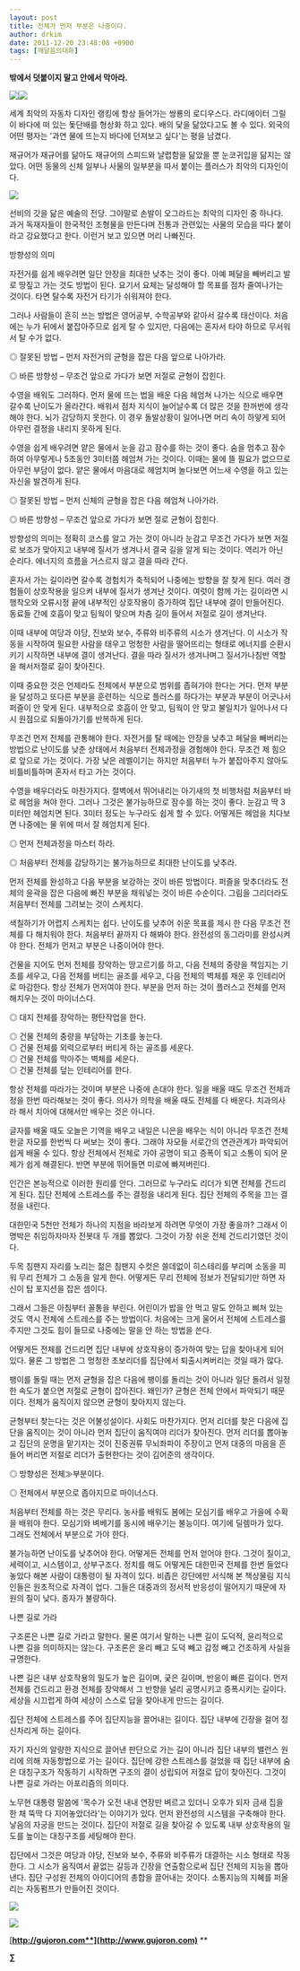 ```yaml
---
layout: post
title: 전체가 먼저 부분은 나중이다.
author: drkim
date: 2011-12-20 23:48:08 +0900
tags: [깨달음의대화]
---
```

**밖에서 덧붙이지 말고 안에서 막아라.**





 ![](/files/attach/images/198/620/220/34.JPG)![](/files/attach/images/198/620/220/36.JPG)





세계 최악의 자동차 디자인 랭킹에 항상 들어가는 쌍룡의 로디우스다. 라디에이터 그릴이 바다에 떠 있는 돛단배를 형상화 하고 있다. 배의 닻을 닮았다고도 볼 수 있다. 외국의 어떤 평자는 '과연 물에 뜨는지 바다에 던져보고 싶다'는 평을 남겼다. 



재규어가 재규어를 닮아도 재규어의 스피드와 날렵함을 닮았을 뿐 눈코귀입을 닮지는 않았다. 어떤 동물의 신체 일부나 사물의 일부분을 따서 붙이는 플러스가 최악의 디자인이다. 





 ![](/files/attach/images/198/620/220/37.jpg)





선비의 갓을 닮은 예술의 전당. 그야말로 손발이 오그라드는 최악의 디자인 중 하나다. 과거 독재자들이 한국적인 조형물을 만든다며 전통과 관련있는 사물의 모습을 따다 붙이라고 강요했다고 한다. 이런거 보고 있으면 머리 나빠진다. 





방향성의 의미 

자전거를 쉽게 배우려면 일단 안장을 최대한 낮추는 것이 좋다. 아예 페달을 빼버리고 발로 땅짚고 가는 것도 방법이 된다. 요기서 요체는 달성해야 할 목표를 점차 줄여나가는 것이다. 타면 탈수록 자전거 타기가 쉬워져야 한다. 

그러나 사람들이 흔히 쓰는 방법은 영어공부, 수학공부와 같아서 갈수록 태산이다. 처음에는 누가 뒤에서 붙잡아주므로 쉽게 탈 수 있지만, 다음에는 혼자서 타야 하므로 무서워서 탈 수가 없다. 



◎ 잘못된 방법 – 먼저 자전거의 균형을 잡은 다음 앞으로 나아가라. 

◎ 바른 방향성 – 무조건 앞으로 가다가 보면 저절로 균형이 잡힌다. 

수영을 배워도 그러하다. 먼저 물에 뜨는 법을 배운 다음 헤엄쳐 나가는 식으로 배우면 갈수록 난이도가 올라간다. 배워서 점차 지식이 늘어날수록 더 많은 것을 한꺼번에 생각해야 한다. 뇌가 감당하지 못한다. 이 경우 돌발상황이 일어나면 머리 속이 하얗게 되어 아무런 결정을 내리지 못하게 된다. 

수영을 쉽게 배우려면 얕은 물에서 눈을 감고 잠수를 하는 것이 좋다. 숨을 멈추고 잠수하여 아무렇게나 5초동안 3미터쯤 헤엄쳐 가는 것이다. 이때는 물에 뜰 필요가 없으므로 아무런 부담이 없다. 얕은 물에서 마음대로 헤엄치며 놀다보면 어느새 수영을 하고 있는 자신을 발견하게 된다. 

◎ 잘못된 방법 – 먼저 신체의 균형을 잡은 다음 헤엄쳐 나아가라.

  
◎ 바른 방향성 – 무조건 앞으로 가다가 보면 절로 균형이 잡힌다. 

방향성의 의미는 정확히 코스를 알고 가는 것이 아니라 눈감고 무조건 가다가 보면 저절로 보조가 맞아지고 내부에 질서가 생겨나서 결국 길을 알게 되는 것이다. 역리가 아닌 순리다. 에너지의 흐름을 거스르지 않고 결을 따라 간다. 



혼자서 가는 길이라면 갈수록 경험치가 축적되어 나중에는 방향을 잘 찾게 된다. 여러 경험들이 상호작용을 일으켜 내부에 질서가 생겨난 것이다. 여럿이 함께 가는 길이라면 시행착오와 오류시정 끝에 내부적인 상호작용이 증가하여 집단 내부에 결이 만들어진다. 동료들 간에 호흡이 맞고 팀웍이 맞으며 차츰 길이 들어서 저절로 길이 생겨난다.



이때 내부에 여당과 야당, 진보와 보수, 주류와 비주류의 시소가 생겨난다. 이 시소가 작동을 시작하여 필요한 사람을 태우고 멍청한 사람을 떨어뜨리는 형태로 에너지를 순환시키기 시작하면 내부에 결이 생겨난다. 결을 따라 질서가 생겨나며그 질서가나침반 역할을 해서저절로 길이 찾아진다.

이때 중요한 것은 언제라도 전체에서 부분으로 범위를 좁혀가야 한다는 거다. 먼저 부분을 달성하고 또다른 부분을 훈련하는 식으로 플러스를 하다가는 부분과 부분이 어긋나서 퍼즐이 안 맞게 된다. 내부적으로 호흡이 안 맞고, 팀웍이 안 맞고 불일치가 일어나서 다시 원점으로 되돌아가기를 반복하게 된다. 

무조건 먼저 전체를 관통해야 한다. 자전거를 탈 때에는 안장을 낮추고 페달을 빼버리는 방법으로 난이도를 낮춘 상태에서 처음부터 전체과정을 경험해야 한다. 무조건 제 힘으로 앞으로 가는 것이다. 가장 낮은 레벨이기는 하지만 처음부터 누가 붙잡아주지 않아도 비틀비틀하며 혼자서 타고 가는 것이다. 

수영을 배우더라도 마찬가지다. 절벽에서 뛰어내리는 아기새의 첫 비행처럼 처음부터 바로 헤엄을 쳐야 한다. 그러나 그것은 불가능하므로 잠수를 하는 것이 좋다. 눈감고 딱 3미터만 헤엄치면 된다. 3미터 정도는 누구라도 쉽게 할 수 있다. 어떻게든 헤엄을 치다보면 나중에는 물 위에 떠서 잘 헤엄치게 된다. 

◎ 먼저 전체과정을 마스터 하라.

  
◎ 처음부터 전체를 감당하기는 불가능하므로 최대한 난이도를 낮추라. 

먼저 전체를 완성하고 다음 부분을 보강하는 것이 바른 방법이다. 퍼즐을 맞추더라도 전체의 윤곽을 잡은 다음에 빠진 부분을 채워넣는 것이 바른 수순이다. 그림을 그리더라도 처음부터 전체를 그려보는 것이 스케치다. 

색칠하기가 어렵지 스케치는 쉽다. 난이도를 낮추어 쉬운 목표를 제시 한 다음 무조건 전체를 다 해치워야 한다. 처음부터 끝까지 다 해봐야 한다. 완전성의 동그라미를 완성시켜야 한다. 전체가 먼저고 부분은 나중이어야 한다. 

건물을 지어도 먼저 전체를 장악하는 땅고르기를 하고, 다음 전체의 중량을 책임지는 기초를 세우고, 다음 전체를 버티는 골조를 세우고, 다음 전체의 벽체를 채운 후 인테리어로 마감한다. 항상 전체가 먼저여야 한다. 부분을 먼저 하는 것이 플러스고 전체를 먼저 해치우는 것이 마이너스다. 

◎ 대지 전체를 장악하는 평탄작업을 한다.

  
◎ 건물 전체의 중량을 부담하는 기초를 놓는다.  
◎ 건물 전체를 외력으로부터 버티게 하는 골조를 세운다.   
◎ 건물 전체를 막아주는 벽체를 세운다.  
◎ 건물 전체를 덮는 인테리어를 한다. 

항상 전체를 따라가는 것이며 부분은 나중에 손대야 한다. 일을 배울 때도 무조건 전체과정을 한번 따라해보는 것이 좋다. 의사가 의학을 배울 때도 전체를 다 배운다. 치과의사라 해서 치아에 대해서만 배우는 것은 아니다. 

글자를 배울 때도 오늘은 기역을 배우고 내일은 니은을 배우는 식이 아니라 무조건 전체 한글 자모를 한번씩 다 써보는 것이 좋다. 그래야 자모들 서로간의 연관관계가 파악되어 쉽게 배울 수 있다. 항상 전체에서 전체로 가야 공명이 되고 증폭이 되고 소통이 되어 문제가 쉽게 해결된다. 반면 부분에 뛰어들면 미로에 빠져버린다. 

인간은 본능적으로 이러한 원리를 안다. 그러므로 누구라도 리더가 되면 전체를 건드리게 된다. 집단 전체에 스트레스를 주는 결정을 내리게 된다. 집단 전체의 주목을 끄는 결정을 내린다. 

대한민국 5천만 전체가 하나의 지점을 바라보게 하려면 무엇이 가장 좋을까? 그래서 이명박은 취임하자마자 전봇대 두 개를 뽑았다. 그것이 가장 쉬운 전체 건드리기였던 것이다. 

두목 침팬지 자리를 노리는 젊은 침팬지 수컷은 쓸데없이 히스테리를 부리며 소동을 피워 무리 전체가 그 소동을 알게 한다. 어떻게든 무리 전체에 정보가 전달되기만 하면 자신이 탑 포지션을 잡은 셈이다. 

그래서 그들은 아침부터 꼴통을 부린다. 어린이가 밥을 안 먹고 말도 안하고 삐쳐 있는 것도 역시 전체에 스트레스를 주는 방법이다. 처음에는 크게 울어서 전체에 스트레스를 주지만 그것도 힘이 들므로 나중에는 말을 안 하는 방법을 쓴다. 

어떻게든 전체를 건드리면 집단 내부에 상호작용이 증가하여 맞는 답을 찾아내게 되어 있다. 물론 그 방법은 그 멍청한 초보리더를 집단에서 퇴출시켜버리는 것일 때가 많다. 

팽이를 돌릴 때는 먼저 균형을 잡은 다음에 팽이를 돌리는 것이 아니라 일단 돌려서 일정한 속도가 붙으면 저절로 균형이 잡아진다. 왜인가? 균형은 전체 안에서 파악되기 때문이다. 전체가 움직이지 않으면 균형이 찾아지지 않는다. 

균형부터 찾는다는 것은 어불성설이다. 사회도 마찬가지다. 먼저 리더를 찾은 다음에 집단을 움직이는 것이 아니라 먼저 집단이 움직여야 리더가 찾아진다. 먼저 리더를 뽑아놓고 집단의 운명을 맡기자는 것이 진중권류 무뇌좌파이 주장이고 먼저 대중의 마음을 흔들어 버리면 저절로 리더가 출현한다는 것이 김어준의 생각이다. 

◎ 방향성은 전체≫부분이다.

  
◎ 전체에서 부분으로 좁아지므로 마이너스다. 

처음부터 전체를 하는 것은 무리다. 농사를 배워도 봄에는 모심기를 배우고 가을에 수확을 배워야 한다. 모심기와 벼베기를 동시에 배우기는 불능이다. 여기에 딜렘마가 있다. 그래도 전체에서 부분으로 가야 한다. 



불가능하면 난이도를 낮추어야 한다. 어떻게든 전체를 먼저 얻어야 한다. 그것이 질이고, 세력이고, 시스템이고, 상부구조다. 정치를 해도 어떻게든 대한민국 전체를 한번 들었다 놓았다 해본 사람이 대통령이 될 자격이 있다. 비좁은 강단에만 서식해 본 책상물림 지식인들은 원초적으로 자격이 업다. 그들은 대중과의 정서적 반응성이 떨어지기 때문에 자원의 질이 낮다. 종자가 불량하다.








나쁜 길로 가라




  구조론은 나쁜 길로 가라고 말한다. 물론 여기서 말하는 나쁜 길이 도덕적, 윤리적으로 나쁜 길을 의미하지는 않는다. 구조론은 윤리 빼고 도덕 빼고 감정 빼고 건조하게 사실을 규명한다.






  나쁜 길은 내부 상호작용의 밀도가 높은 길이며, 궂은 길이며, 반응이 빠른 길이다. 먼저 전체를 건드리고 환경 전체를 장악해서 그 반향을 널리 공명시키고 증폭시키는 길이다. 세상을 시끄럽게 하여 세상이 스스로 답을 찾아내게 만드는 길이다.






  집단 전체에 스트레스를 주어 집단지능을 끌어내는 길이다. 집단 내부에 긴장을 걸어 정신차리게 하는 길이다.






  자기 자신의 알량한 지식으로 끌어낸 판단으로 가는 길이 아니라 집단 내부의 밸런스 원리에 의해 자동항법으로 가는 길이다. 집단에 강한 스트레스를 걸었을 때 집단 내부에 숨은 대칭구조가 작동하기 시작하면 구조의 결이 성립되어 저절로 답이 찾아진다. 그것이 나쁜 길로 가라는 아포리즘의 의미다.





노무현 대통령 말씀에 '목수가 오전 내내 연장만 벼르고 있더니 오후가 되자 금새 집을 한 채 뚝딱 다 지어놓았더라'는 이야기가 있다. 먼저 완전성의 시스템을 구축해야 한다. 낳음의 자궁을 만드는 것이다. 집단이 저절로 길을 찾아갈 수 있도록 내부 상호작용의 밀도를 높이는 대칭구조를 세팅해야 한다.

  


집단에서 그것은 여당과 야당, 진보와 보수, 주류와 비주류가 대결하는 시소 형태로 작동한다. 그 시소가 움직여서 끝없는 갈등과 긴장을 연출함으로써 집단 전체의 지능을 뽑아낸다. 집단 구성원 전체의 아이디어의 총합을 끌어내는 것이다. 소통지능의 지혜를 퍼올리는 자동펌프가 만들어진 것이다.




  


  



![](/files/attach/images/199/440/211/001030.jpg)   


![](/files/attach/images/199/376/206/bookorder.gif)


  





  




[**http://gujoron.com**](http://www.gujoron.com)** 
**

**∑**